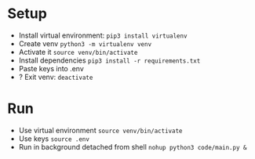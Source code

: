 # Setup
- Install virtual environment: ```pip3 install virtualenv```  
- Create venv ```python3 -m virtualenv venv```  
- Activate it ```source venv/bin/activate```  
- Install dependencies ```pip3 install -r requirements.txt```  
- Paste keys into .env
- ? Exit venv: ```deactivate```

# Run
- Use virtual environment ```source venv/bin/activate```  
- Use keys ```source .env```
- Run in background detached from shell ```nohup python3 code/main.py &```
